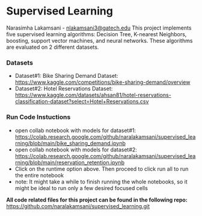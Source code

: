 # Supervised Learning
Narasimha Lakamsani - nlakamsani3@gatech.edu
This project implements five supervised learning algorithms: Decision Tree, K-nearest Neighbors, boosting, support vector machines, and neural networks. These algorithms are evaluated on 2 different datasets.

### Datasets
* Dataset#1: Bike Sharing Demand Dataset: https://www.kaggle.com/competitions/bike-sharing-demand/overview
* Dataset#2: Hotel Reservations Dataset: https://www.kaggle.com/datasets/ahsan81/hotel-reservations-classification-dataset?select=Hotel+Reservations.csv

### Run Code Instuctions
* open collab notebook with models for dataset#1:  https://colab.research.google.com/github/naralakamsani/supervised_learning/blob/main/bike_sharing_demand.ipynb
* open collab notebook with models for dataset#2:  https://colab.research.google.com/github/naralakamsani/supervised_learning/blob/main/reservation_retention.ipynb
* Click on the runtime option above. Then proceed to click run all to run the entire notebook
* note: It might take a while to finish running the whole notebooks, so it might be ideal to run only a few desired focused cells

**All code related files for this project can be found in the following repo:** https://github.com/naralakamsani/supervised_learning.git

